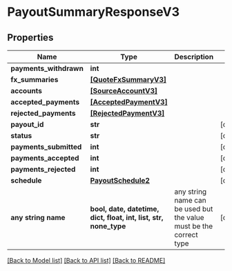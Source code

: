 # PayoutSummaryResponseV3


## Properties
Name | Type | Description | Notes
------------ | ------------- | ------------- | -------------
**payments_withdrawn** | **int** |  | 
**fx_summaries** | [**[QuoteFxSummaryV3]**](QuoteFxSummaryV3.md) |  | 
**accounts** | [**[SourceAccountV3]**](SourceAccountV3.md) |  | 
**accepted_payments** | [**[AcceptedPaymentV3]**](AcceptedPaymentV3.md) |  | 
**rejected_payments** | [**[RejectedPaymentV3]**](RejectedPaymentV3.md) |  | 
**payout_id** | **str** |  | [optional] 
**status** | **str** |  | [optional] 
**payments_submitted** | **int** |  | [optional] 
**payments_accepted** | **int** |  | [optional] 
**payments_rejected** | **int** |  | [optional] 
**schedule** | [**PayoutSchedule2**](PayoutSchedule2.md) |  | [optional] 
**any string name** | **bool, date, datetime, dict, float, int, list, str, none_type** | any string name can be used but the value must be the correct type | [optional]

[[Back to Model list]](../README.md#documentation-for-models) [[Back to API list]](../README.md#documentation-for-api-endpoints) [[Back to README]](../README.md)


